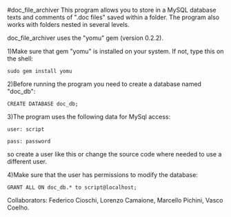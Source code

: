 #doc_file_archiver
This program allows you to store in a MySQL database texts and comments of ".doc files" saved within a folder. The program also works with folders nested in several levels.

doc_file_archiver uses the "yomu" gem (version 0.2.2).


1)Make sure that gem "yomu" is installed on your system. If not, type this on the shell:

	sudo gem install yomu



2)Before running the program you need to create a database named "doc_db":

	CREATE DATABASE doc_db;
	
	

3)The program uses the following data for MySql access:

	user: script
	
	pass: password
	
so create a user like this or change the source code where needed to use a different user.



4)Make sure that the user has permissions to modify the database: 

	GRANT ALL ON doc_db.* to script@localhost;



Collaborators: Federico Cioschi, Lorenzo Camaione, Marcello Pichini, Vasco Coelho. 
